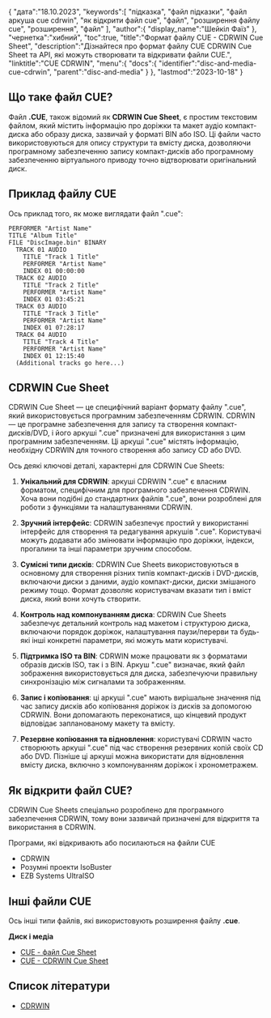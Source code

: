 {
"дата":"18.10.2023",
   "keywords":[
"підказка",
"файл підказки",
"файл аркуша cue cdrwin",
"як відкрити файл cue",
"файл",
"розширення файлу cue",
"розширення",
"файл"
],
   "author":{
"display_name":"Шейкіл Фаїз"
},
"чернетка":"хибний",
"toc":true,
"title":"Формат файлу CUE - CDRWIN Cue Sheet",
   "description":"Дізнайтеся про формат файлу CUE CDRWIN Cue Sheet та API, які можуть створювати та відкривати файли CUE.",
   "linktitle":"CUE CDRWIN",
   "menu":{
      "docs":{
         "identifier":"disc-and-media-cue-cdrwin",
         "parent":"disc-and-media"
}
},
"lastmod":"2023-10-18"
}

## Що таке файл CUE?

Файл **.CUE**, також відомий як **CDRWIN Cue Sheet**, є простим текстовим файлом, який містить інформацію про доріжки та макет аудіо компакт-диска або образу диска, зазвичай у форматі BIN або ISO. Ці файли часто використовуються для опису структури та вмісту диска, дозволяючи програмному забезпеченню запису компакт-дисків або програмному забезпеченню віртуального приводу точно відтворювати оригінальний диск.

## Приклад файлу CUE

Ось приклад того, як може виглядати файл ".cue":

```
PERFORMER "Artist Name"
TITLE "Album Title"
FILE "DiscImage.bin" BINARY
  TRACK 01 AUDIO
    TITLE "Track 1 Title"
    PERFORMER "Artist Name"
    INDEX 01 00:00:00
  TRACK 02 AUDIO
    TITLE "Track 2 Title"
    PERFORMER "Artist Name"
    INDEX 01 03:45:21
  TRACK 03 AUDIO
    TITLE "Track 3 Title"
    PERFORMER "Artist Name"
    INDEX 01 07:28:17
  TRACK 04 AUDIO
    TITLE "Track 4 Title"
    PERFORMER "Artist Name"
    INDEX 01 12:15:40
  (Additional tracks go here...)
```

## CDRWIN Cue Sheet

CDRWIN Cue Sheet — це специфічний варіант формату файлу ".cue", який використовується програмним забезпеченням CDRWIN. CDRWIN — це програмне забезпечення для запису та створення компакт-дисків/DVD, і його аркуші ".cue" призначені для використання з цим програмним забезпеченням. Ці аркуші ".cue" містять інформацію, необхідну CDRWIN для точного створення або запису CD або DVD.

Ось деякі ключові деталі, характерні для CDRWIN Cue Sheets:

1. **Унікальний для CDRWIN**: аркуші CDRWIN ".cue" є власним форматом, специфічним для програмного забезпечення CDRWIN. Хоча вони подібні до стандартних файлів ".cue", вони розроблені для роботи з функціями та налаштуваннями CDRWIN.
    






2. **Зручний інтерфейс**: CDRWIN забезпечує простий у використанні інтерфейс для створення та редагування аркушів ".cue". Користувачі можуть додавати або змінювати інформацію про доріжки, індекси, прогалини та інші параметри зручним способом.
    






3. **Сумісні типи дисків**: CDRWIN Cue Sheets використовуються в основному для створення різних типів компакт-дисків і DVD-дисків, включаючи диски з даними, аудіо компакт-диски, диски змішаного режиму тощо. Формат дозволяє користувачам вказати тип і вміст диска, який вони хочуть створити.
    






4. **Контроль над компонуванням диска**: CDRWIN Cue Sheets забезпечує детальний контроль над макетом і структурою диска, включаючи порядок доріжок, налаштування паузи/перерви та будь-які інші конкретні параметри, які можуть мати користувачі.
    






5. **Підтримка ISO та BIN**: CDRWIN може працювати як з форматами образів дисків ISO, так і з BIN. Аркуш ".cue" визначає, який файл зображення використовується для диска, забезпечуючи правильну синхронізацію між сигналами та зображенням.
    






6. **Запис і копіювання**: ці аркуші ".cue" мають вирішальне значення під час запису дисків або копіювання доріжок із дисків за допомогою CDRWIN. Вони допомагають переконатися, що кінцевий продукт відповідає запланованому макету та вмісту.
    






7. **Резервне копіювання та відновлення**: користувачі CDRWIN часто створюють аркуші ".cue" під час створення резервних копій своїх CD або DVD. Пізніше ці аркуші можна використати для відновлення вмісту диска, включно з компонуванням доріжок і хронометражем.

## Як відкрити файл CUE?

CDRWIN Cue Sheets спеціально розроблено для програмного забезпечення CDRWIN, тому вони зазвичай призначені для відкриття та використання в CDRWIN.

Програми, які відкривають або посилаються на файли CUE

- CDRWIN
- Розумні проекти IsoBuster
- EZB Systems UltraISO

## Інші файли CUE

Ось інші типи файлів, які використовують розширення файлу **.cue**.

**Диск і медіа**
- [CUE - файл Cue Sheet](/uk/disc-and-media/cue/)
- [CUE - CDRWIN Cue Sheet](/uk/disc-and-media/cue-cdrwin/)

## Список літератури
* [CDRWIN](https://en.wikipedia.org/wiki/CDRWIN)

